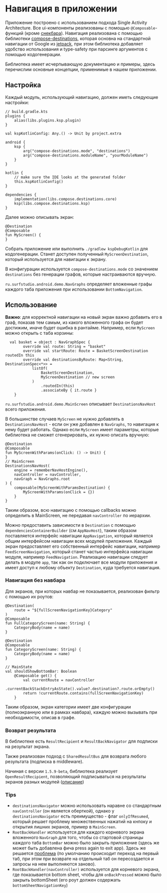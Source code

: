 # Навигация в приложении

Приложение построено с использованием подхода Single Activity Architecture. Все ui-компоненты реализованы с помощью `@Composable`-функций (кроме [снекбара](alerter.md)).
Навигация реализована с помощью библиотеки [compose-destinations][lib], которая основна на стандартной навигации от Google из [jetpack][jetpack],
при этом библиотека добавляет удобство использования и type-safety при парсинге аргументов с помощью кодогенерации.

Библиотека имеет исчерпывающую документацию и примеры, здесь перечислим основные концепции, применимые в нашем приложении.

## Настройка

Каждый модуль, использующий навигацию, должен иметь следующие настройки:

```
// build.gradle.kts
plugins {
    alias(libs.plugins.ksp.plugin)
}

val kspKotlinConfig: Any.() -> Unit by project.extra

android {
    ksp {
        arg("compose-destinations.mode", "destinations")
        arg("compose-destinations.moduleName", "yourModuleName")
    }
}

kotlin {
    // make sure the IDE looks at the generated folder
    this.kspKotlinConfig()
}

dependencies {
    implementation(libs.compose.destinations.core)
    ksp(libs.compose.destinations.ksp)
}
```

Далее можно описывать экран:
```
@Destination
@Composable
fun MyScreen() {
}
```

Собрать приложение или выполнить `./gradlew kspDebugKotlin` для кодогенерации.
Станет доступен полученный `MyScreenDestination`, который используется для навигации к экрану.

В конфигурации используется `compose-destinations.mode` со значением `destinations` без генерации графов, которые настраиваются вручную.

`ru.surfstudio.android.demo.NavGraphs` определяет вложенные графы каждого таба приложения при использовании `BottomNavigation`.

## Использование

**Важно**: для корректной навигации на новый экран важно добавить его в граф, показав тем самым, из какого вложенного графа он будет достижим,
иначе будет ошибка в рантайме. Например, если `MyScreen` можно открыть с таба корзины:
```
  val basket = object : NavGraphSpec {
        override val route: String = "basket"
        override val startRoute: Route = BasketScreenDestination routedIn this
        override val destinationsByRoute: Map<String, DestinationSpec<*>> =
            listOf(
                BasketScreenDestination,
                MyScreenDestination // new screen
            )
                .routedIn(this)
                .associateBy { it.route }
    }
```

`ru.surfstudio.android.demo.MainScreen` описывает `DestinationsNavHost` всего приложения.

В большинстве случаев `MyScreen` не нужно добавлять в `DestinationsNavHost` - если он уже добавлен в `NavGraphs`, то навигация к нему будет работать.
Однако если `MyScreen` имеет параметры, которые библиотека не сможет сгенерировать, их нужно описать вручную:
```
@Destination
@Composable
fun MyScreenWithParams(onClick: () -> Unit) {
}
// MainScreen
DestinationsNavHost(
    engine = rememberNavHostEngine(),
    navController = navController,
    navGraph = NavGraphs.root
) {
    composable(MyScreenWithParamsDestination) {
        MyScreenWithParams(onClick = {})
    }
}
```

Таким образом, всю навигацию с помощью callbacks можно определить в MainScreen, не передавая `navController` по иерархии.

Можно предоставить зависимости в `Destination` с помощью `dependenciesContainerBuilder` (см `AppNavHost`),
таким образом поставляется интерфейс навигации `AppNavigation`, который является общим интерфейсом навигации всех модулей приложения.
Каждый экран предоставляет его собственный интерфейс навигации, например `FeedScreenNavigation`,
который станет частью интерфейса навигации модуля, например `FeedNavigation`.
Реализацию навигации следует делать в модуле `app`, так как он подключает все модули приложения и имеет доступ к любому объекту `Destination`, куда требуется навигация.

### Навигация без навбара

Для экранов, при которых навбар не показывается, реализован фильтр с помощью их роутов:

```
@Destination(
    route = "${fullScreenNavigationKey}Category"
)
@Composable
fun FullCategoryScreen(name: String) {
    CategoryBody(name = name)
}

@Destination
@Composable
fun CategoryScreen(name: String) {
    CategoryBody(name = name)
}

// MainState
val shouldShowBottomBar: Boolean
    @Composable get() {
        val currentRoute = navController
            .currentBackStackEntryAsState().value?.destination?.route.orEmpty()
        return !currentRoute.contains(fullScreenNavigationKey)
    }
```

Таким образом, экран категории имеет две конфигурации (полноэкранную или в рамках навбара), каждую можно вызывать при необходимости, описав в графе.

### Возврат результата

В библиотеке есть `ResultRecipient` и `ResultBackNavigator` для подписки на результат экрана.

Также реализован подход с `SharedResultBus` для возврата любого результата (подписка в middleware).

Начиная с версии `1.5.9-beta`, библиотека реализует `OpenResultRecipient`, позволяющий подписываться на результаты экранов разных модулей
([описание][issue])

### Tips

* `destinationsNavigator` можно использовать наравне со стандартным `navController` (он является оберткой),
однако у `destinationsNavigator` есть преимущество - флаг `onlyIfResumed`, который решает проблему множественных
нажатий на кнпоку и открытия лишних экранов, пример в `MainScreen`.
* `RootBackHandler` используется для каждого корневого экрана вложенного `NavGraph` для того,
чтобы со стартовой страницы каждого таба `BottomBar` можно было закрыть приложение (здесь же может быть добавлена фича
press again to exit app). Здесь же решается [проблема](https://issuetracker.google.com/issues/201900574)
(по умолчанию происходит переход на первый таб, при этом при возврате на отдельный таб он пересоздается и запросы на нем выполняются заново).
* `RootBackHandler(navController)` используется для корневого экрана, где показывается bottom sheet,
чтобы для `onBackPressed` можно было закрыть bottomSheet (его роут должен содержать `bottomSheetNavigationKey`)

[lib]: https://github.com/raamcosta/compose-destinations
[jetpack]: https://developer.android.com/jetpack/compose/navigation
[issue]: https://github.com/raamcosta/compose-destinations/issues/70